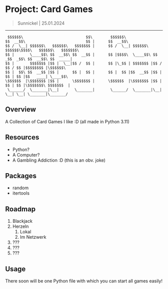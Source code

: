 # Project: Card Games
> Sunnickel | 25.01.2024
---
```
 $$$$$$\                            $$\        $$$$$$\                                                    
$$  __$$\                           $$ |      $$  __$$\                                                   
$$ /  \__| $$$$$$\   $$$$$$\   $$$$$$$ |      $$ /  \__| $$$$$$\  $$$$$$\$$$$\   $$$$$$\   $$$$$$$\       
$$ |       \____$$\ $$  __$$\ $$  __$$ |      $$ |$$$$\  \____$$\ $$  _$$  _$$\ $$  __$$\ $$  _____|      
$$ |       $$$$$$$ |$$ |  \__|$$ /  $$ |      $$ |\_$$ | $$$$$$$ |$$ / $$ / $$ |$$$$$$$$ |\$$$$$$\        
$$ |  $$\ $$  __$$ |$$ |      $$ |  $$ |      $$ |  $$ |$$  __$$ |$$ | $$ | $$ |$$   ____| \____$$\       
\$$$$$$  |\$$$$$$$ |$$ |      \$$$$$$$ |      \$$$$$$  |\$$$$$$$ |$$ | $$ | $$ |\$$$$$$$\ $$$$$$$  |      
 \______/  \_______|\__|       \_______|       \______/  \_______|\__| \__| \__| \_______|\_______/       
```

## Overview
A Collection of Card Games I like :D (all made in Python 3.11)

## Resources
* Python? 
* A Computer? 
* A Gambling Addiction :D (this is an obv. joke)

## Packages
* random
* itertools

## Roadmap
1. Blackjack
2. Herzeln
   1. Lokal
   2. Im Netzwerk
3. ???
4. ???
5. ???


## Usage
There soon will be one Python file with which you can start all games easily! 

